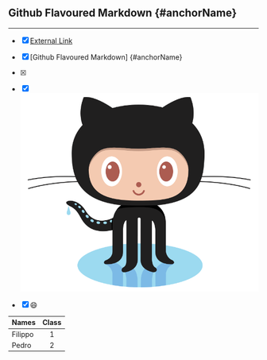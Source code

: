 

Github Flavoured Markdown {#anchorName}
-----------------------------------------------------------------------------------------------------------------------------
-----------------------------------------------------------------------------------------------------------------------------
- [X] [External Link](https://help.github.com/en )
- [x] [Github Flavoured Markdown] {#anchorName}
- [x] [image]: (images/logo.png) "Image"

- [x] ![Kiku](images/logo.png)



- [x] :smile:



| Names         | Class         |
| ------------- |:-------------:| 
| Filippo       | 1             | 
| Pedro         | 2             |   

